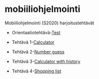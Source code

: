 # mobiiliohjelmointi

Mobiiliohjelmointi (S2020) harjoitustehtävät

- Orientaatiotehtävä-[Test](/test/App.js)
- Tehtävä 1-[Calculator](/calculator/App.js)

- Tehtävä 2-[Number guess](/guess_number/App.js)
- Tehtävä 3-[Calculator with history](/calculator_hostory/App.js)

- Tehtävä 4-[Shopping list](/shopping_list/App.js)
